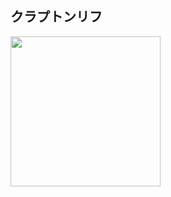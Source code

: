 

## クラプトンリフ
[<img width="240" src="https://img.youtube.com/vi/_rmF7EXGJcA/sddefault.jpg">](https://www.youtube.com/watch?v=_rmF7EXGJcA)
